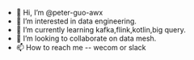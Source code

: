 - 👋 Hi, I’m @peter-guo-awx
- 👀 I’m interested in data engineering.
- 🌱 I’m currently learning kafka,flink,kotlin,big query.
- 💞️ I’m looking to collaborate on data mesh.
- 📫 How to reach me -- wecom or slack


